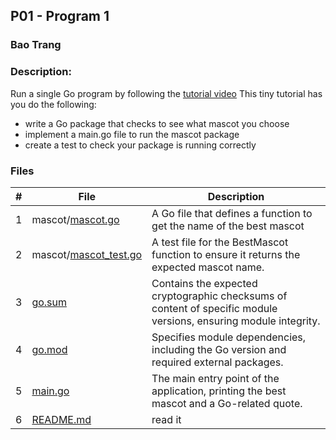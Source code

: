 ## P01 - Program 1
### Bao Trang
### Description:
Run a single Go program by following the [tutorial video](https://www.youtube.com/watch?v=1MXIGYrMk80)
This tiny tutorial has you do the following:
- write a Go package that checks to see what mascot you choose
- implement a main.go file to run the mascot package
- create a test to check your package is running correctly

### Files

|   #   | File             | Description                                        |
| :---: | ---------------- | -------------------------------------------------- |
|   1   | mascot/[mascot.go](https://github.com/baogtrang/4143-PLC/blob/main/Assignments/P01/mascot/mascot.go)        | A Go file that defines a function to get the name of the best mascot     |
|   2   | mascot/[mascot_test.go](https://github.com/baogtrang/4143-PLC/blob/main/Assignments/P01/mascot/mascot_test.go)        |    A test file for the BestMascot function to ensure it returns the expected mascot name.   |
| 3  | [go.sum](https://github.com/baogtrang/4143-PLC/blob/main/Assignments/P01/go.sum)   |    Contains the expected cryptographic checksums of content of specific module versions, ensuring module integrity.   |
|   4   | [go.mod](https://github.com/baogtrang/4143-PLC/blob/main/Assignments/P01/go.mod)  |   Specifies module dependencies, including the Go version and required external packages.  |
|   5   | [main.go](https://github.com/baogtrang/4143-PLC/blob/main/Assignments/P01/main.go) |  The main entry point of the application, printing the best mascot and a Go-related quote. |
|  6 | [README.md](https://github.com/baogtrang/4143-PLC/blob/main/Assignments/P01/README.md) |  read it |
